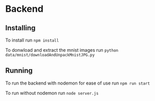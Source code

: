 # Backend

## Installing

To install run `npm install`

To donwload and extract the mnist images run `python data/mnist/downloadAndUnpackMnistJPG.py`

## Running

To run the backend with nodemon for ease of use run `npm run start`

To run without nodemon run `node server.js`
